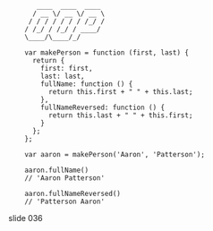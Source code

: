            ____  ____  ____
          / __ \/ __ \/ __ \
         / / / / / / / /_/ /
        / /_/ / /_/ / ____/
        \____/\____/_/

        var makePerson = function (first, last) {
          return {
            first: first,
            last: last,
            fullName: function () {
              return this.first + " " + this.last;
            },
            fullNameReversed: function () {
              return this.last + " " + this.first;
            }
          };
        };

        var aaron = makePerson('Aaron', 'Patterson');

        aaron.fullName()
        // 'Aaron Patterson'

        aaron.fullNameReversed()
        // 'Patterson Aaron'
















































































slide 036
